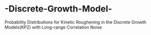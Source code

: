 # -Discrete-Growth-Model-
Probability Distributions for Kinetic Roughening in the Discrete Growth Models(KPZ) with Long-range Correlation Noise
